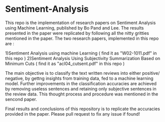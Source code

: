 # Sentiment-Analysis


This repo is the implementation of research papers on Sentiment Analysis using Machine Learning, published by Bo Pand and Lee. The results presented in the paper were replicated by following all the nitty gritties mentioned in the paper. The two research papers, implemented in this repo are :

   1)Sentiment Analysis using machine Learning ( find it as "W02-1011.pdf" in this repo )
   2)Sentiment Analysis Using Subjectivity Summarization Based on Minimum Cuts ( find it as "acl04_cutsent.pdf" in this repo )

The main objective is to classify the text written reviews into either positive/ negative, by gettng insights from training data, fed to a machine learning model. Further improvements in the classification accuracies are achieved by removing useless sentences and retaining only subjective sentences in the review data. This thought process and procedure was mentioned in the sencond paper.

Final results and conclusions of this repository is to replicate the accuracies provided in the paper. Please pull request to fix any issue if found!
